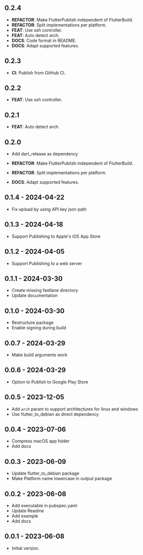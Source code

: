 ## 0.2.4

 - **REFACTOR**: Make FlutterPublish independent of FlutterBuild.
 - **REFACTOR**: Split implementations per platform.
 - **FEAT**: Use ssh controller.
 - **FEAT**: Auto detect arch.
 - **DOCS**: Code format in README.
 - **DOCS**: Adapt supported features.

## 0.2.3

 - **CI**: Publish from GitHub CI.

## 0.2.2

 - **FEAT**: Use ssh controller.

## 0.2.1

 - **FEAT**: Auto detect arch.

## 0.2.0

 - Add dart_release as dependency

 - **REFACTOR**: Make FlutterPublish independent of FlutterBuild.
 - **REFACTOR**: Split implementations per platform.
 - **DOCS**: Adapt supported features.

## 0.1.4 - 2024-04-22

- Fix upload by using API key json path

## 0.1.3 - 2024-04-18

- Support Publishing to Apple's iOS App Store

## 0.1.2 - 2024-04-05

- Support Publishing to a web server

## 0.1.1 - 2024-03-30

- Create missing fastlane directory
- Update documentation

## 0.1.0 - 2024-03-30

- Restructure package
- Enable signing during build

## 0.0.7 - 2024-03-29

- Make build arguments work

## 0.0.6 - 2024-03-29

- Option to Publish to Google Play Store

## 0.0.5 - 2023-12-05

- Add `arch` param to support architectures for linux and windows
- Use flutter_to_debian as direct dependency

## 0.0.4 - 2023-07-06

- Compress macOS app folder
- Add docs

## 0.0.3 - 2023-06-09

- Update flutter_to_debian package
- Make Platform name lowercase in output package

## 0.0.2 - 2023-06-08

- Add executable in pubspec.yaml
- Update Readme
- Add example
- Add docs

## 0.0.1 - 2023-06-08

- Initial version.
